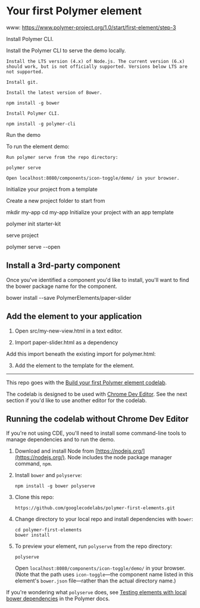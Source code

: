 # Your first Polymer element

www:
https://www.polymer-project.org/1.0/start/first-element/step-3

Install Polymer CLI.

Install the Polymer CLI to serve the demo locally.

    Install the LTS version (4.x) of Node.js. The current version (6.x) should work, but is not officially supported. Versions below LTS are not supported.

    Install git.

    Install the latest version of Bower.

    npm install -g bower

    Install Polymer CLI.

    npm install -g polymer-cli


Run the demo

To run the element demo:

    Run polymer serve from the repo directory:

    polymer serve

    Open localhost:8080/components/icon-toggle/demo/ in your browser.


Initialize your project from a template

Create a new project folder to start from

 mkdir my-app
 cd my-app
Initialize your project with an app template

 polymer init starter-kit

serve project

polymer serve --open

Install a 3rd-party component
------------------------------

Once you've identified a component you'd like to install, you'll want to find the bower package name for the component.

bower install --save PolymerElements/paper-slider

Add the element to your application
------------------------------------

1. Open src/my-new-view.html in a text editor.

2. Import paper-slider.html as a dependency

Add this import beneath the existing import for polymer.html:

<link rel="import" href="../bower_components/paper-slider/paper-slider.html">

3. Add the <paper-slider> element to the template for the element.

<paper-slider min="-100" max="100" value="50"></paper-slider>





--------------------------------------------------------------------------

This repo goes with the [Build your first Polymer element codelab](http://www.code-labs.io/codelabs/polymer-first-elements/).

The codelab is designed to be used with [Chrome Dev Editor](https://chrome.google.com/webstore/detail/chrome-dev-editor-develop/pnoffddplpippgcfjdhbmhkofpnaalpg?hl=en).
See the next section if you'd like to use another editor for the codelab.

## Running the codelab without Chrome Dev Editor

If you're not using CDE, you'll need to install some command-line tools to manage
dependencies and to run the demo.

1.  Download and install Node from [https://nodejs.org/](https://nodejs.org/). Node includes the node package manager command, `npm`.

2.  Install `bower` and `polyserve`:

        npm install -g bower polyserve

3.  Clone this repo:

        https://github.com/googlecodelabs/polymer-first-elements.git
        
4.  Change directory to your local repo and install dependencies with `bower`:

        cd polymer-first-elements
        bower install
        
5.  To preview your element, run `polyserve` from the repo directory:

        polyserve
        
    Open `localhost:8080/components/icon-toggle/demo/` in your browser. (Note that the path uses `icon-toggle`—the 
    component name listed in this element's `bower.json` file—rather than the actual directory name.) 
    
If you're wondering what `polyserve` does, see [Testing elements with local bower dependencies](https://www.polymer-project.org/1.0/docs/start/reusableelements.html#local-dependencies) 
in the Polymer docs. 
